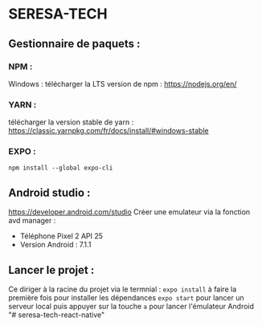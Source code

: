 # SERESA-TECH

## Gestionnaire de paquets :

### NPM :

Windows : télécharger la LTS version de npm : https://nodejs.org/en/

### YARN :

télécharger la version stable de yarn : https://classic.yarnpkg.com/fr/docs/install/#windows-stable

### EXPO :

`npm install --global expo-cli`

## Android studio :

https://developer.android.com/studio
Créer une emulateur via la fonction avd manager :

- Téléphone Pixel 2 API 25
- Version Android : 7.1.1

## Lancer le projet :

Ce diriger à la racine du projet via le termnial :
`expo install` à faire la première fois pour installer les dépendances
`expo start` pour lancer un serveur local puis appuyer sur la touche `a` pour lancer l'émulateur Android
"# seresa-tech-react-native" 
